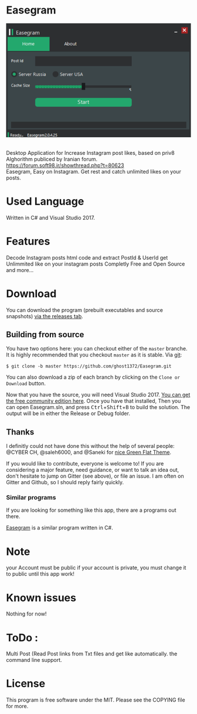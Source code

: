 # Easegram
![Screenshot](Screen.png)

<br>Desktop Application for Increase Instagram post likes, based on priv8 Alghorithm publiced by Iranian forum.
https://forum.soft98.ir/showthread.php?t=80623 <br>
Easegram, Easy on Instagram. Get rest and catch unlimited likes on your posts.

# Used Language
Written in C# and Visual Studio 2017.

# Features
Decode Instagram posts html code and extract PostId & UserId
get Unlimmited like on your instagram posts
Completly Free and Open Source
and more...

# Download
You can download the program (prebuilt executables and source snapshots) [via the releases tab](https://github.com/ghost1372/Easegram/releases).

## Building from source

You have two options here: you can checkout either of the `master` branche. It is highly recommended that you checkout `master` as it is stable.
 Via [git](https://git-scm.com):
```
$ git clone -b master https://github.com/ghost1372/Easegram.git
```

You can also download a zip of each branch by clicking on the `Clone or Download` button.

Now that you have the source, you will need Visual Studio 2017. [You can get the free community edition here](https://www.visualstudio.com/vs/community/). 
Once you have that installed, Then you can open Easegram.sln, and press <kbd>Ctrl</kbd>+<kbd>Shift</kbd>+<kbd>B</kbd> to build the solution.
The output will be in either the Release or Debug folder.

## Thanks

I definitly could not have done this without the help of several people:
@CYBER CH, @saleh6000, and @Saneki for [nice Green Flat Theme](https://github.com/saneki/FlatUI).

If you would like to contribute, everyone is welcome to! If you are considering a major feature, need guidance, 
or want to talk an idea out, don't hesitate to jump on Gitter (see above), or file an issue. I am often on Gitter and Github, so I should reply fairly quickly.

### Similar programs
If you are looking for something like this app, there are a programs out there.

[Easegram](https://github.com/CYBEREH/Easegram) is a similar program written in C#.

# Note
your Account must be public if your account is private, you must change it to public until this app work!

# Known issues

Nothing for now!

# ToDo :<br>
Multi Post (Read Post links from Txt files and get like automatically.
the command line support.

# License

This program is free software under the MIT. Please see the COPYING file for more.
